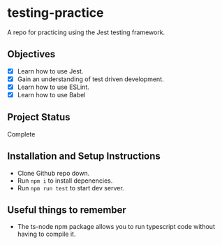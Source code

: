 # testing-practice

A repo for practicing using the Jest testing framework. 

## Objectives

- [x] Learn how to use Jest.
- [X] Gain an understanding of test driven development.
- [x] Learn how to use ESLint.
- [x] Learn how to use Babel

## Project Status

Complete

## Installation and Setup Instructions

- Clone Github repo down.
- Run `npm i` to install depenencies.
- Run `npm run test` to start dev server.

## Useful things to remember
- The ts-node npm package allows you to run typescript code without having to compile it.